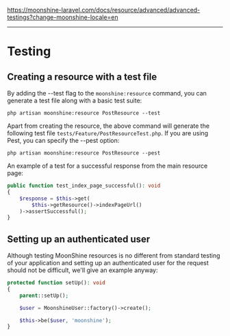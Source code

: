 https://moonshine-laravel.com/docs/resource/advanced/advanced-testings?change-moonshine-locale=en

------

# Testing

## Creating a resource with a test file

By adding the --test flag to the `moonshine:resource` command, you can generate a test file along with a basic test suite:

```shell
php artisan moonshine:resource PostResource --test
```

Apart from creating the resource, the above command will generate the following test file `tests/Feature/PostResourceTest.php`. If you are using Pest, you can specify the --pest option:

```shell
php artisan moonshine:resource PostResource --pest
```

An example of a test for a successful response from the main resource page:

```php
public function test_index_page_successful(): void
{
    $response = $this->get(
        $this->getResource()->indexPageUrl()
    )->assertSuccessful();
}
```

## Setting up an authenticated user

Although testing MoonShine resources is no different from standard testing of your application and setting up an authenticated user for the request should not be difficult, we'll give an example anyway:

```php
protected function setUp(): void
{
    parent::setUp();

    $user = MoonshineUser::factory()->create();

    $this->be($user, 'moonshine');
}
```
